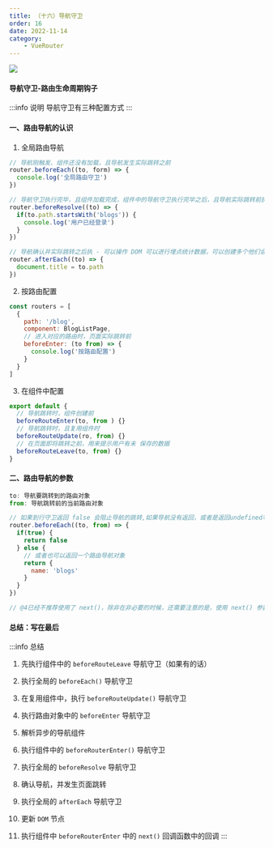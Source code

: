 ```yaml
---
title: （十六）导航守卫
order: 16
date: 2022-11-14
category:
    - VueRouter
---
```


![](https://image.zswei.xyz/img/202211132216232.png)

#### 导航守卫-路由生命周期钩子
:::info 说明
导航守卫有三种配置方式
:::

#### 一、路由导航的认识
1. 全局路由导航
```js
// 导航刚触发、组件还没有加载，且导航发生实际跳转之前
router.beforeEach((to, form) => {
  console.log('全局路由守卫')
})

// 导航守卫执行完毕，且组件加载完成，组件中的导航守卫执行完毕之后，且导航实际跳转前执行
router.beforeResolve((to) => {
  if(to.path.startsWith('blogs')) {
    console.log('用户已经登录')
  }
})

// 导航确认并实际跳转之后执 - 可以操作 DOM 可以进行埋点统计数据，可以创建多个他们会按照顺序执行
router.afterEach((to) => {
  document.title = to.path
})
```

2. 按路由配置
```js
const routers = [
  {
    path: '/blog',
    component: BlogListPage,
    // 进入对应的路由时，页面实际跳转前
    beforeEnter: (to from) => {
      console.log('按路由配置')
    }
  }
]
```

3. 在组件中配置
```js
export default {
  // 导航跳转时，组件创建前
  beforeRouteEnter(to, from ) {}
  // 导航跳转时，且复用组件时
  beforeRouteUpdate(ro, from) {}
  // 在页面即将跳转之前，用来提示用户有未 保存的数据
  beforeRouteLeave(to, from) {}
}
```


#### 二、路由导航的参数
```js
to: 导航要跳转到的路由对象
from: 导航跳转前的当前路由对象

// 如果到行守卫返回 false 会阻止导航的跳转,如果导航没有返回，或者是返回undefined等就会继续执行
router.beforeEach((to, from) => {
  if(true) {
    return false
  } else {
    // 或者也可以返回一个路由导航对象
    return {
      name: 'blogs'
    }
  }
})

// @4已经不推荐使用了 next()，除非在非必要的时候，还需要注意的是，使用 next() 参数就必须调用，使用了 next() 就不能使用 return了

```

#### 总结：写在最后
:::info 总结
1. 先执行组件中的 `beforeRouteLeave` 导航守卫（如果有的话）

2. 执行全局的 `beforeEach()` 导航守卫

3. 在复用组件中，执行 `beforeRouteUpdate()` 导航守卫

4. 执行路由对象中的 `beforeEnter` 导航守卫

5. 解析异步的导航组件

6. 执行组件中的 `beforeRouterEnter()` 导航守卫

7. 执行全局的 `beforeResolve` 导航守卫

8. 确认导航，并发生页面跳转

9. 执行全局的 `afterEach` 导航守卫

10. 更新 `DOM` 节点

11. 执行组件中 `beforeRouterEnter` 中的 `next()` 回调函数中的回调
:::
